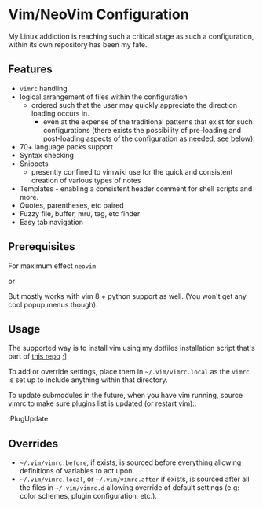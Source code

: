 # Vim/NeoVim Configuration

My Linux addiction is reaching such a critical stage as such a configuration, within its own repository has been my fate.



## Features

* ``vimrc`` handling
* logical arrangement of files within the configuration
    * ordered such that the user may quickly appreciate the direction loading occurs in.
      * even at the expense of the traditional patterns that exist for such configurations (there exists the possibility of pre-loading and post-loading aspects of the configuration as needed, see below).
* 70+ language packs support
* Syntax checking
* Snippets
    * presently confined to vimwiki use for the quick and consistent creation of various types of notes
* Templates - enabling a consistent header comment for shell scripts and more.
* Quotes, parentheses, etc paired
* Fuzzy file, buffer, mru, tag, etc finder
* Easy tab navigation

## Prerequisites

For maximum effect `neovim`

or

But mostly works with vim 8 + python support as well. (You won't get any cool popup menus though).

## Usage

The supported way is to install vim using my dotfiles installation script that's part of [this repo](https://github.com/Thomashighbaugh/dotfiles) ;]


To add or override settings, place them in ``~/.vim/vimrc.local`` as the ``vimrc`` is set up to include anything within that directory.

To update submodules in the future, when you have vim running, source vimrc to
make sure plugins list is updated (or restart vim)::

:PlugUpdate



## Overrides

* ``~/.vim/vimrc.before``, if exists, is sourced before everything allowing
definitions of variables to act upon.
* ``~/.vim/vimrc.local``, or ``~/.vim/vimrc.after`` if exists, is sourced after all
the files in ``~/.vim/vimrc.d`` allowing override of default settings (e.g:
color schemes, plugin configuration, etc.).

